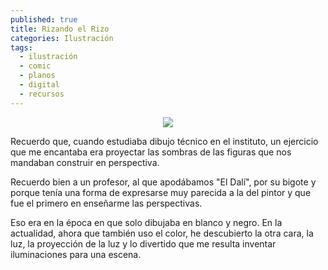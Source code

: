 ```yaml
---
published: true
title: Rizando el Rizo
categories: Ilustración
tags:
  - ilustración
  - comic
  - planos
  - digital
  - recursos
---
```


<p align="center">
  <img src="https://cominoilustracion.com/images/proyectos/miscelaneo/6.jpg"/>
</p>

Recuerdo que, cuando estudiaba dibujo técnico en el instituto, un ejercicio que me encantaba era proyectar las sombras de las figuras que nos mandaban construir en perspectiva. 

<!--more-->

Recuerdo bien a un profesor, al que apodábamos "El Dalí", por su bigote y porque tenía una forma de expresarse muy parecida a la del pintor y que fue el primero en enseñarme las perspectivas.

Eso era en la época en que solo dibujaba en blanco y negro. En la actualidad, ahora que también uso el color, he descubierto la otra cara, la luz, la proyección de la luz y lo divertido que me resulta inventar iluminaciones para una escena.
